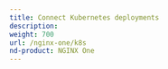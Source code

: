 ```yaml
---
title: Connect Kubernetes deployments
description:
weight: 700
url: /nginx-one/k8s
nd-product: NGINX One
---
```


